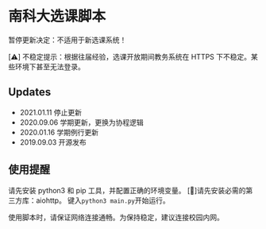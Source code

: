 # 南科大选课脚本

暂停更新决定：不适用于新选课系统！

[⚠️] 不稳定提示：根据往届经验，选课开放期间教务系统在 HTTPS 下不稳定。某些环境下甚至无法登录。

## Updates
- 2021.01.11 停止更新
- 2020.09.06 学期更新，更换为协程逻辑
- 2020.01.16 学期例行更新
- 2019.09.03 开源发布

## 使用提醒
请先安装 python3 和 pip 工具，并配置正确的环境变量。
[🔨]请先安装必需的第三方库：aiohttp。
键入`python3 main.py`开始运行。

使用脚本时，请保证网络连接通畅。为保持稳定，建议连接校园内网。

